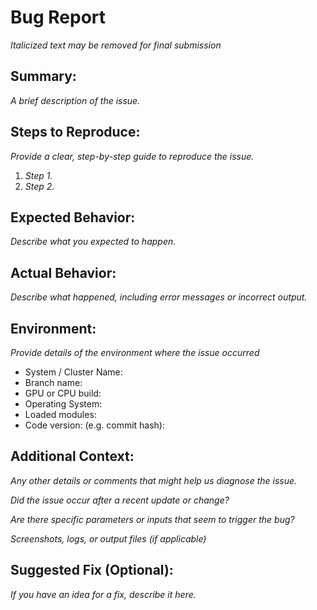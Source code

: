 # Bug Report

_Italicized text may be removed for final submission_

## Summary:

_A brief description of the issue._

## Steps to Reproduce:

_Provide a clear, step-by-step guide to reproduce the issue._

1. _Step 1._
2. _Step 2._

## Expected Behavior:

_Describe what you expected to happen._

## Actual Behavior:

_Describe what happened, including error messages or incorrect output._

## Environment:

_Provide details of the environment where the issue occurred_

- System / Cluster Name: 
- Branch name: 
- GPU or CPU build: 
- Operating System:
- Loaded modules:
- Code version: (e.g. commit hash):

## Additional Context:

_Any other details or comments that might help us diagnose the issue._

_Did the issue occur after a recent update or change?_

_Are there specific parameters or inputs that seem to trigger the bug?_

_Screenshots, logs, or output files (if applicable)_

## Suggested Fix (Optional):

_If you have an idea for a fix, describe it here._
